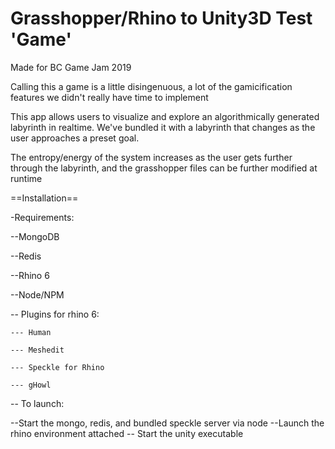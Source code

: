 # Grasshopper/Rhino to Unity3D Test 'Game' 

Made for BC Game Jam 2019

Calling this a game is a little disingenuous, a lot of the gamicification features we didn't really have time to implement

This app allows users to visualize and explore an algorithmically generated labyrinth in realtime. We've bundled it with a labyrinth that changes as the user approaches a preset goal.

The entropy/energy of the system increases as the user gets further through the labyrinth, and the grasshopper files can be further modified at runtime

==Installation==

-Requirements: 

--MongoDB

--Redis

--Rhino 6

--Node/NPM

-- Plugins for rhino 6:

	--- Human
	
	--- Meshedit
	
	--- Speckle for Rhino
	
	--- gHowl
	
-- To launch: 

--Start the mongo, redis, and bundled speckle server via node
--Launch the rhino environment attached
-- Start the unity executable

